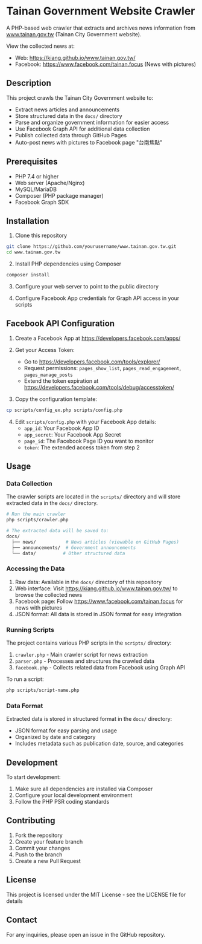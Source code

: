 # Tainan Government Website Crawler

A PHP-based web crawler that extracts and archives news information from www.tainan.gov.tw (Tainan City Government website).

View the collected news at: 
- Web: https://kiang.github.io/www.tainan.gov.tw/
- Facebook: https://www.facebook.com/tainan.focus (News with pictures)

## Description

This project crawls the Tainan City Government website to:
- Extract news articles and announcements
- Store structured data in the `docs/` directory
- Parse and organize government information for easier access
- Use Facebook Graph API for additional data collection
- Publish collected data through GitHub Pages
- Auto-post news with pictures to Facebook page "台南焦點"

## Prerequisites

- PHP 7.4 or higher
- Web server (Apache/Nginx)
- MySQL/MariaDB
- Composer (PHP package manager)
- Facebook Graph SDK

## Installation

1. Clone this repository
```bash
git clone https://github.com/yourusername/www.tainan.gov.tw.git
cd www.tainan.gov.tw
```

2. Install PHP dependencies using Composer
```bash
composer install
```

3. Configure your web server to point to the public directory

4. Configure Facebook App credentials for Graph API access in your scripts

## Facebook API Configuration

1. Create a Facebook App at https://developers.facebook.com/apps/
2. Get your Access Token:
   - Go to https://developers.facebook.com/tools/explorer/
   - Request permissions: `pages_show_list`, `pages_read_engagement`, `pages_manage_posts`
   - Extend the token expiration at https://developers.facebook.com/tools/debug/accesstoken/

3. Copy the configuration template:
```bash
cp scripts/config_ex.php scripts/config.php
```

4. Edit `scripts/config.php` with your Facebook App details:
   - `app_id`: Your Facebook App ID
   - `app_secret`: Your Facebook App Secret
   - `page_id`: The Facebook Page ID you want to monitor
   - `token`: The extended access token from step 2

## Usage

### Data Collection

The crawler scripts are located in the `scripts/` directory and will store extracted data in the `docs/` directory.

```bash
# Run the main crawler
php scripts/crawler.php

# The extracted data will be saved to:
docs/
  ├── news/           # News articles (viewable on GitHub Pages)
  ├── announcements/  # Government announcements
  └── data/          # Other structured data
```

### Accessing the Data

1. Raw data: Available in the `docs/` directory of this repository
2. Web interface: Visit https://kiang.github.io/www.tainan.gov.tw/ to browse the collected news
3. Facebook page: Follow https://www.facebook.com/tainan.focus for news with pictures
4. JSON format: All data is stored in JSON format for easy integration

### Running Scripts

The project contains various PHP scripts in the `scripts/` directory:

1. `crawler.php` - Main crawler script for news extraction
2. `parser.php` - Processes and structures the crawled data
3. `facebook.php` - Collects related data from Facebook using Graph API

To run a script:
```bash
php scripts/script-name.php
```

### Data Format

Extracted data is stored in structured format in the `docs/` directory:
- JSON format for easy parsing and usage
- Organized by date and category
- Includes metadata such as publication date, source, and categories

## Development

To start development:

1. Make sure all dependencies are installed via Composer
2. Configure your local development environment
3. Follow the PHP PSR coding standards

## Contributing

1. Fork the repository
2. Create your feature branch
3. Commit your changes
4. Push to the branch
5. Create a new Pull Request

## License

This project is licensed under the MIT License - see the LICENSE file for details

## Contact

For any inquiries, please open an issue in the GitHub repository.
